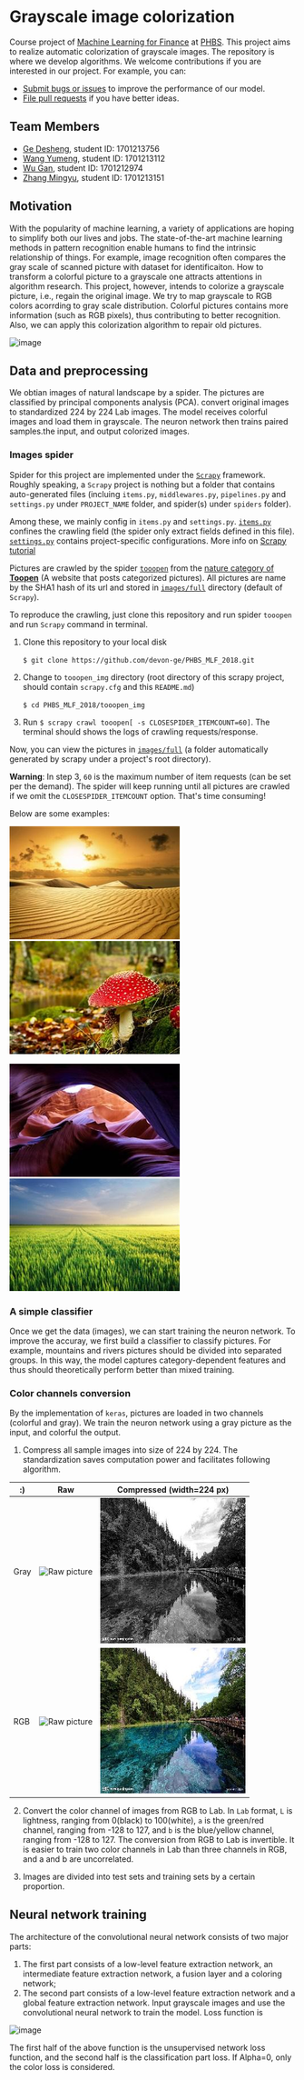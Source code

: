 # Grayscale image colorization

Course project of [Machine Learning for Finance](https://github.com/PHBS/2018.M1.MLF) at [PHBS](http://english.phbs.pku.edu.cn/). This project aims to realize automatic colorization of grayscale images. The
repository is where we develop algorithms. We welcome contributions if you are interested in our
project. For example, you can:

* [Submit bugs or issues](https://github.com/devon-ge/PHBS_MLF_2018/issues) to improve the performance of our model.
* [File pull requests](https://github.com/devon-ge/PHBS_MLF_2018/pulls) if you have better ideas.

## Team Members

* [Ge Desheng](https://github.com/devon-ge), student ID: 1701213756
* [Wang Yumeng](https://github.com/yumengwang123), student ID: 1701213112
* [Wu Gan](https://github.com/SuperWGAaron), student ID: 1701212974
* [Zhang Mingyu](https://github.com/myzhangcn), student ID: 1701213151

## Motivation

With the popularity of machine learning, a variety of applications are hoping to simplify
both our lives and jobs. The state-of-the-art machine learning methods in pattern recognition
enable humans to find the intrinsic relationship of things. For example, image recognition often
compares the gray scale of scanned picture with dataset for identificaiton. How to transform a
colorful picture to a grayscale one attracts attentions in algorithm research. This project, however,
intends to colorize a grayscale picture, i.e., regain the original image. We try to map grayscale to RGB
colors acorrding to gray scale distribution. Colorful pictures contains more
information (such as RGB pixels), thus contributing to better recognition. Also, we can apply this
colorization algorithm to repair old pictures.

![image](https://github.com/devon-ge/PHBS_MLF_2018/blob/master/test/liucheng.png)

## Data and preprocessing

We obtian images of natural landscape by a spider. The pictures are classified by principal components analysis (PCA). convert original images to standardized 224 by 224 Lab images. The model receives colorful images and load them in grayscale. The neuron network then trains paired samples.the input, and output colorized images.

### Images spider

Spider for this project are implemented under the [`Scrapy`](https://scrapy.org/) framework. Roughly speaking, a `Scrapy` project is nothing but a folder that contains auto-generated files (incluing `items.py`, `middlewares.py`, `pipelines.py` and `settings.py` under `PROJECT_NAME` folder, and spider(s) under `spiders` folder).

Among these, we mainly config in `items.py` and `settings.py`. [`items.py`](tooopen_img\tooopen_img\items.py) confines the crawling field (the spider only extract fields defined in this file). [`settings.py`](tooopen_img\tooopen_img\settings.py) contains project-specific configurations. More info on [Scrapy tutorial](https://docs.scrapy.org/en/latest/intro/tutorial.html)

Pictures are crawled by the spider [`tooopen`](tooopen_img\tooopen_img\spiders\tooopen.py
) from the [nature category of **Toopen**](http://www.tooopen.com/img/87.aspx) (A website that posts categorized pictures). All pictures are name by the SHA1 hash of its url and stored in [`images/full`](../images/full) directory (default of `Scrapy`).

To reproduce the crawling, just clone this repository and run spider `tooopen` and run `Scrapy` command in terminal.

1. Clone this repository to your local disk

    `$ git clone https://github.com/devon-ge/PHBS_MLF_2018.git`

2. Change to `tooopen_img` directory (root directory of this scrapy project, should contain `scrapy.cfg` and this `README.md`)

    `$ cd PHBS_MLF_2018/tooopen_img`

3. Run `$ scrapy crawl tooopen[ -s CLOSESPIDER_ITEMCOUNT=60]`. The terminal should shows the logs of crawling requests/response.

Now, you can view the pictures in [`images/full`](../images/full) (a folder automatically generated by
scrapy under a project's root directory).

**Warning**: In step 3, `60` is the maximum number of item requests (can be set per the demand).
The spider will keep running until all pictures are crawled if we
omit the `CLOSESPIDER_ITEMCOUNT` option. That's time consuming!

Below are some examples:

![example1](images/full/0a3f8ee9153997c651b82989799800d50a462dbd.jpg) ![example2](images/full/fb5f301c86b8e948cdb68a2e273fea24cdb8cdb1.jpg)

![example3](images/full/1d7de482b2f5359371ffd10a551ad07a3d86246b.jpg) ![example4](images/full/2d773493dc2415b631a66adc135e86c88e88fc03.jpg)

### A simple classifier

Once we get the data (images), we can start training the neuron network. To improve the accuray, we first build a classifier to classify pictures. For example, mountains and rivers pictures should be divided into separated groups. In this way, the model captures category-dependent features and thus should theoretically perform better than mixed training.

### Color channels conversion

By the implementation of `keras`, pictures are loaded in two channels (colorful and gray). We train the neuron network using a gray picture as the input, and colorful the output.

1. Compress all sample images into size of 224 by 224. The standardization saves computation power and facilitates following algorithm.

:)|Raw | Compressed (width=224 px)
---|---|---
Gray|![Raw picture](./test/example_Gray.jpg) | ![Compressed picture](./test/com_example_Gray.jpg)
RGB|![Raw picture](./test/example_RGB.jpg) | ![Compressed picture](./test/com_example_RGB.jpg)

2. Convert the color channel of images from RGB to Lab. In `Lab` format, `L` is lightness, ranging from 0(black) to 100(white), `a` is the green/red channel, ranging from -128 to 127, and `b` is the blue/yellow channel, ranging from -128 to 127. The conversion from RGB to Lab is invertible. It is easier to train two color channels in Lab than three channels in RGB, and a and b are uncorrelated.

3. Images are divided into test sets and training sets by a certain proportion.

## Neural network training

The architecture of the convolutional neural network consists of two major parts:
1) The first part consists of a low-level feature extraction network, an intermediate feature extraction network, a fusion layer and a coloring network;
2) The second part consists of a low-level feature extraction network and a global feature extraction network.
Input grayscale images and use the convolutional neural network to train the model. Loss function is

![image](./test/equation.gif)

The first half of the above function is the unsupervised network loss function, and the second half is the classification part loss. If Alpha=0, only the color loss is considered.